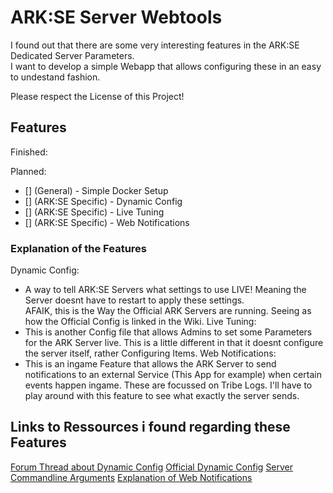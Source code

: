 # ARK:SE Server Webtools
I found out that there are some very interesting features in the ARK:SE Dedicated Server Parameters.  
I want to develop a simple Webapp that allows configuring these in an easy to undestand fashion.  
  
Please respect the License of this Project!

## Features
Finished:

Planned:
- [] (General) - Simple Docker Setup
- [] (ARK:SE Specific) - Dynamic Config
- [] (ARK:SE Specific) - Live Tuning
- [] (ARK:SE Specific) - Web Notifications

### Explanation of the Features
Dynamic Config:
- A way to tell ARK:SE Servers what settings to use LIVE!  Meaning the Server doesnt have to restart to apply these settings.  
  AFAIK, this is the Way the Official ARK Servers are running. Seeing as how the Official Config is linked in the Wiki.
Live Tuning:
- This is another Config file that allows Admins to set some Parameters for the ARK Server live.
  This is a little different in that it doesnt configure the server itself, rather Configuring Items.
Web Notifications:
- This is an ingame Feature that allows the ARK Server to send notifications to an external Service (This App for example) when certain events happen ingame.
  These are focussed on Tribe Logs. I'll have to play around with this feature to see what exactly the server sends.

## Links to Ressources i found regarding these Features
[Forum Thread about Dynamic Config](https://survivetheark.com/index.php?/forums/topic/553016-added-additional-settings-to-the-dynamic-config/)
[Official Dynamic Config](http://arkdedicated.com/dynamicconfig.ini)
[Server Commandline Arguments](https://ark.fandom.com/wiki/Server_configuration#Command_line_arguments)
[Explanation of Web Notifications](https://ark.fandom.com/wiki/Web_Notifications)